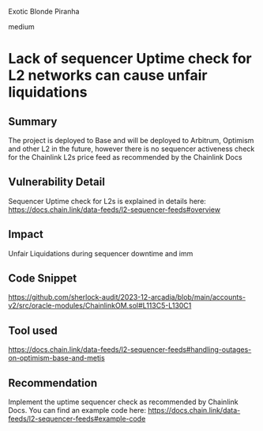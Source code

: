 Exotic Blonde Piranha

medium

# Lack of sequencer Uptime check for L2 networks can cause unfair liquidations

## Summary
The project is deployed to Base and will be deployed to Arbitrum, Optimism and other L2 in the future, however there is no sequencer activeness check for the Chainlink L2s price feed as recommended by the Chainlink Docs


## Vulnerability Detail
Sequencer  Uptime check for L2s is explained in details here: https://docs.chain.link/data-feeds/l2-sequencer-feeds#overview

## Impact
Unfair Liquidations during sequencer downtime and imm

## Code Snippet
https://github.com/sherlock-audit/2023-12-arcadia/blob/main/accounts-v2/src/oracle-modules/ChainlinkOM.sol#L113C5-L130C1

## Tool used
https://docs.chain.link/data-feeds/l2-sequencer-feeds#handling-outages-on-optimism-base-and-metis


## Recommendation
Implement the uptime sequencer check as recommended by Chainlink Docs.
You can find an example code here: https://docs.chain.link/data-feeds/l2-sequencer-feeds#example-code
